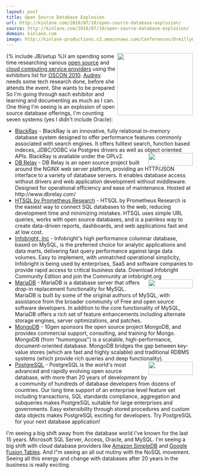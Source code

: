 ```yaml
---
layout: post
title: Open Source Database Explosion
url: http://kinlane.com/2010/07/10/open-source-database-explosion/
source: http://kinlane.com/2010/07/10/open-source-database-explosion/
domain: kinlane.com
image: http://kinlane-productions.s3.amazonaws.com/Conferences/OreillyOscon.PNG
---
```

{% include JB/setup %}<img class="alignnone c1" title="Oscon" src="http://kinlane-productions.s3.amazonaws.com/Conferences/OreillyOscon.PNG" alt="" width="204" height="167" align="right" />I am spending some time researching various <a href="http://www.kinlane.com/category/open-source/" target="_blank">open source</a> and <a href="http://sites.google.com/a/kinlane.com/cloud-computing/players/zeus" target="_blank">cloud computing service providers</a> using the exhibitors list for <a href="http://www.oscon.com/oscon2010" target="_blank">OSCON 2010</a>. <a href="http://www.audreywatters.com" target="_blank">Audrey</a> needs some tech research done, before she attends the event. She wants to be prepared So I'm going through each exhibitor and learning and documenting as much as I can. One thing I'm seeing is an explosion of open source database offerings, I'm counting seven systems (yes I didn't include Oracle):
<ul class="mainlist">
     <li>
          <a href="http://www.blackray.org/" target="_blank">BlackRay</a> - BlackRay is an innovative, fully relational in-memory database system designed to offer performance features commonly associated with search engines. It offers fulltext search, function based indeces, JDBC/ODBC via Postgres drivers as well as object oriented APIs. BlackRay is available under the GPLv2.<img class="alignnone c1" title="Blackray" src="http://kinlane-productions.s3.amazonaws.com/database/blackray.jpg" alt="" width="120" height="34" align="right" />
     </li>
     <li>
          <a href="http://dbrelay.com/" target="_blank">DB Relay</a> - DB Relay is an open source project built around the NGiNX web server platform, providing an HTTP/JSON interface to a variety of database servers. It enables database access without drivers and web application development without middleware. Designed for operational efficiency and ease of maintenance. Hosted at http://www.dbrelay.com/
     </li>
     <li>
          <a href="http://www.htsql.com/" target="_blank">HTSQL by Prometheus Research</a> - HTSQL by Prometheus Research is the easiest way to connect SQL databases to the web, reducing development time and minimizing mistakes. HTSQL uses simple URL queries, works with open source databases, and is a painless way to create data-driven reports, dashboards, and web applications fast and at low cost.
     </li>
     <li>
          <a href="http://www.infobright.com/" target="_blank">Infobright, Inc</a> - Infobright's high performance columnar database, based on MySQL, is the preferred choice for analytic applications and data marts, delivering fast query performance against large data volumes. Easy to implement, with unmatched operational simplicity, Infobright is being used by enterprises, SaaS and software companies to provide rapid access to critical business data. Download Infobright Community Edition and join the Community at infobright.org <img class="alignnone c1" title="InfoBright" src="http://kinlane-productions.s3.amazonaws.com/database/infobright_2.gif" alt="" width="120" height="24" align="right" />
     </li>
     <li>
          <a href="http://askmonty.org/" target="_blank">MariaDB</a> - MariaDB is a database server that offers drop-in replacement functionality for MySQL. MariaDB is built by some of the original authors of MySQL, with assistance from the broader community of Free and open source software developers. In addition to the core functionality of MySQL, MariaDB offers a rich set of feature enhancements including alternate storage engines, server optimizations, and patches.
     </li>
     <li>
          <a href="http://www.mongodb.org/" target="_blank">MongoDB</a> - 10gen sponsors the open source project MongoDB, and provides commercial support, consulting, and training for Mongo. MongoDB (from "humongous") is a scalable, high-performance, document-oriented database. MongoDB bridges the gap between key-value stores (which are fast and highly scalable) and traditional RDBMS systems (which provide rich queries and deep functionality). <img class="alignnone c1" title="MongoDB" src="http://kinlane-productions.s3.amazonaws.com/database/mongo_db.gif" alt="" width="120" height="36" align="right" />
     </li>
     <li>
          <a href="http://www.postgresql.org/" target="_blank">PostgreSQL</a> - PostgreSQL is the world's most advanced and rapidly evolving open source database, with more than 20 years of development by a community of hundreds of database developers from dozens of countries. Our long time support of an enterprise level feature set including transactions, SQL standards compliance, aggregation and subqueries makes PostgreSQL suitable for large enterprises and governments. Easy extensibility through stored procedures and custom data objects makes PostgreSQL exciting for developers. Try PostgreSQL for your next database application!
     </li>
</ul>I'm seeing a big shift away from the database world I've known for the last 15 years. Microsoft SQL Server, Access, Oracle, and MySQL. I'm seeing a big shift with cloud database providers like <a href="http://www.kinlane.com/category/amazon/amazon-simple-database/" target="_blank">Amazon SimpleDB</a> and <a href="http://www.kinlane.com/category/google/fusion-tables/" target="_blank">Google Fusion Tables</a>. And I"m seeing an all out mutiny with the NoSQL movement. Seeing all this energy and change with databases after 20 years in the business is really exciting.